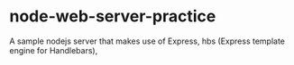 # node-web-server-practice

A sample nodejs server that makes use of Express, hbs (Express template engine for Handlebars),
